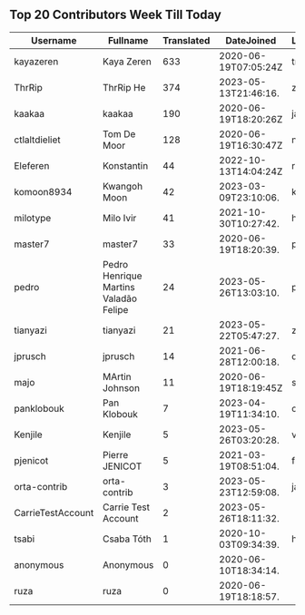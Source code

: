 ## Top 20 Contributors Week Till Today ##
|Username|Fullname|Translated|DateJoined|Language|
|--------|--------|----------|----------|-------|
|kayazeren|Kaya Zeren|633|2020-06-19T07:05:24Z|tr|
|ThrRip|ThrRip He|374|2023-05-13T21:46:16.|zh_Hans|
|kaakaa|kaakaa|190|2020-06-19T18:20:26Z|ja|
|ctlaltdieliet|Tom De Moor|128|2020-06-19T16:30:47Z|nl|
|Eleferen|Konstantin|44|2022-10-13T14:04:24Z|ru|
|komoon8934|Kwangoh Moon|42|2023-03-09T23:10:06.|ko|
|milotype|Milo Ivir|41|2021-10-30T10:27:42.|hr|
|master7|master7|33|2020-06-19T18:20:39.|pl|
|pedro|Pedro Henrique Martins Valadão Felipe|24|2023-05-26T13:03:10.|pt_BR|
|tianyazi|tianyazi|21|2023-05-22T05:47:27.|zh_Hans|
|jprusch|jprusch|14|2021-06-28T12:00:18.|de|
|majo|MArtin Johnson|11|2020-06-19T18:19:45Z|sv|
|panklobouk|Pan Klobouk|7|2023-04-19T11:34:10.|cs|
|Kenjile|Kenjile|5|2023-05-26T03:20:28.|vi|
|pjenicot|Pierre JENICOT|5|2021-03-19T08:51:04.|fr|
|orta-contrib|orta-contrib|3|2023-05-23T12:59:08.|ja|
|CarrieTestAccount|Carrie Test Account|2|2023-05-26T18:11:32.||
|tsabi|Csaba Tóth|1|2020-10-03T09:34:39.|hu|
|anonymous|Anonymous|0|2020-06-10T18:34:14.||
|ruza|ruza|0|2020-06-19T18:18:57.||
